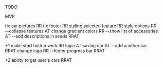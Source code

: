 TODO:

MVP

fix car pictures RR
fix footer RR
styling selected feature RR
style options RR
--collapse features AT
change gradient colors RR
--show list of accessories AT
--add descriptions in seeds RRAT

+1
make start button work RR
login AT
saving car AT
--add another car RRAT
change logo RR
--footer progress bar RRAT

+2
ability to get user's cars RRAT
